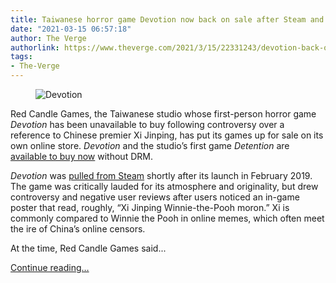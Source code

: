 ```yaml
---
title: Taiwanese horror game Devotion now back on sale after Steam and GOG controversies
date: "2021-03-15 06:57:18"
author: The Verge
authorlink: https://www.theverge.com/2021/3/15/22331243/devotion-back-on-sale-red-candle-games-drm-free
tags:
- The-Verge
---
```

<figure>
      <img alt="Devotion" src="https://cdn.vox-cdn.com/thumbor/QsyBJ9WGPtKDbuh8-OWZ_IU1q8c=/0x0:1620x1080/1310x873/cdn.vox-cdn.com/uploads/chorus_image/image/68966407/Screenshot__756_.0.png" />
    </figure>

  <p id="fWMfAD">Red Candle Games, the Taiwanese studio whose first-person horror game <em>Devotion</em> has been unavailable to buy following controversy over a reference to Chinese premier Xi Jinping, has put its games up for sale on its own online store. <em>Devotion</em> and the studio’s first game <em>Detention</em> are <a href="https://shop.redcandlegames.com">available to buy now</a> without DRM.</p>
<p id="dlCNgA"><em>Devotion</em> was <a href="https://www.theverge.com/2019/2/25/18239937/taiwanese-horror-game-devotion-gone-steam-removed-winnie-the-pooh-meme-china">pulled from Steam</a> shortly after its launch in February 2019. The game was critically lauded for its atmosphere and originality, but drew controversy and negative user reviews after users noticed an in-game poster that read, roughly, “Xi Jinping Winnie-the-Pooh moron.” Xi is commonly compared to Winnie the Pooh in online memes, which often meet the ire of China’s online censors.</p>
<aside id="XpW9lL"><div data-anthem-component="readmore" data-anthem-component-data='{"stories":[{"title":"How Devotion, Twitch’s hottest horror game, builds on the genre’s legacy","url":"https://www.theverge.com/2019/2/22/18236099/devotion-horror-game-steam-twitch-red-candle"}]}'></div></aside><p id="wgnUij">At the time, Red Candle Games said...</p>
  <p>
    <a href="https://www.theverge.com/2021/3/15/22331243/devotion-back-on-sale-red-candle-games-drm-free">Continue reading&hellip;</a>
  </p>